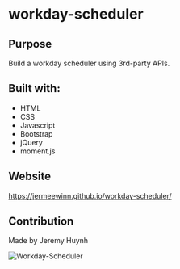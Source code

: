 # workday-scheduler

## Purpose
Build a workday scheduler using 3rd-party APIs.

## Built with:
* HTML
* CSS
* Javascript
* Bootstrap
* jQuery
* moment.js

## Website
https://jermeewinn.github.io/workday-scheduler/

## Contribution
Made by Jeremy Huynh

![Workday-Scheduler](https://user-images.githubusercontent.com/88342540/138580635-7f1e2726-9252-40b7-b525-33b65583eb78.png)
